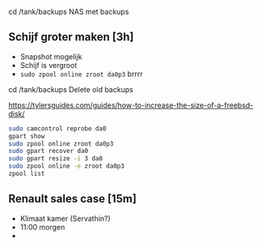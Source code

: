 cd /tank/backups
NAS met backups


## Schijf groter maken [3h]
* Snapshot mogelijk
* Schijf is vergroot
* ```sudo zpool online zroot da0p3``` brrrr

cd /tank/backups
Delete old backups

https://tylersguides.com/guides/how-to-increase-the-size-of-a-freebsd-disk/
```sh
sudo camcontrol reprobe da0
gpart show
sudo zpool online zroot da0p3
sudo gpart recover da0
sudo gpart resize -i 3 da0
sudo zpool online -e zroot da0p3
zpool list
```

## Renault sales case [15m]
* Klimaat kamer (Servathin?)
* 11:00 morgen
* 